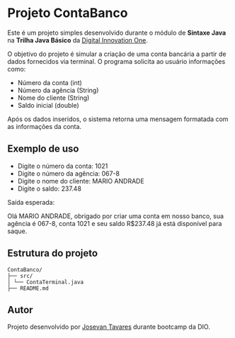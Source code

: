 # Projeto ContaBanco

Este é um projeto simples desenvolvido durante o módulo de **Sintaxe Java** na **Trilha Java Básico** da [Digital Innovation One](https://www.dio.me/).

O objetivo do projeto é simular a criação de uma conta bancária a partir de dados fornecidos via terminal. O programa solicita ao usuário informações como:

- Número da conta (int)
- Número da agência (String)
- Nome do cliente (String)
- Saldo inicial (double)

Após os dados inseridos, o sistema retorna uma mensagem formatada com as informações da conta.

## Exemplo de uso

- Digite o número da conta:
1021
- Digite o número da agência:
067-8
- Digite o nome do cliente:
MARIO ANDRADE
- Digite o saldo:
237.48

Saída esperada:

Olá MARIO ANDRADE, obrigado por criar uma conta em nosso banco, sua agência é 067-8, conta 1021 e seu saldo R$237.48 já está disponível para saque.

## Estrutura do projeto

```
ContaBanco/
├── src/
│ └── ContaTerminal.java
├── README.md
```


## Autor

Projeto desenvolvido por [Josevan Tavares](https://github.com/tavaresjsvn) durante bootcamp da DIO.